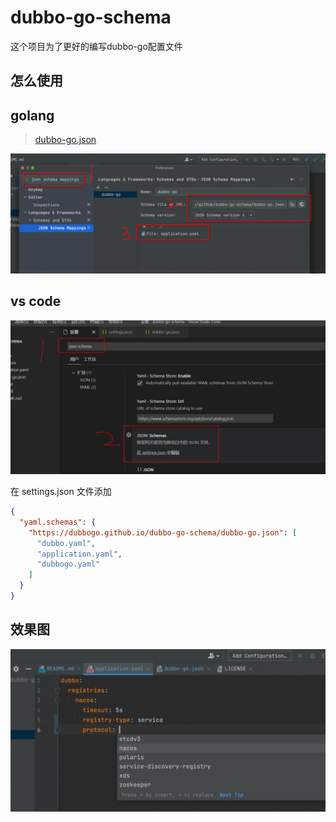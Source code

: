 # dubbo-go-schema
这个项目为了更好的编写dubbo-go配置文件

## 怎么使用

## golang

> [dubbo-go.json](./dubbo-go.json)

![img.png](images/img.png)

## vs code

![vs-code](images/vs-code.png)

在 settings.json 文件添加
```json
{
  "yaml.schemas": {
    "https://dubbogo.github.io/dubbo-go-schema/dubbo-go.json": [
      "dubbo.yaml",
      "application.yaml",
      "dubbogo.yaml"
    ]
  }
}

```
## 效果图

![img_1.png](images/img_1.png)

